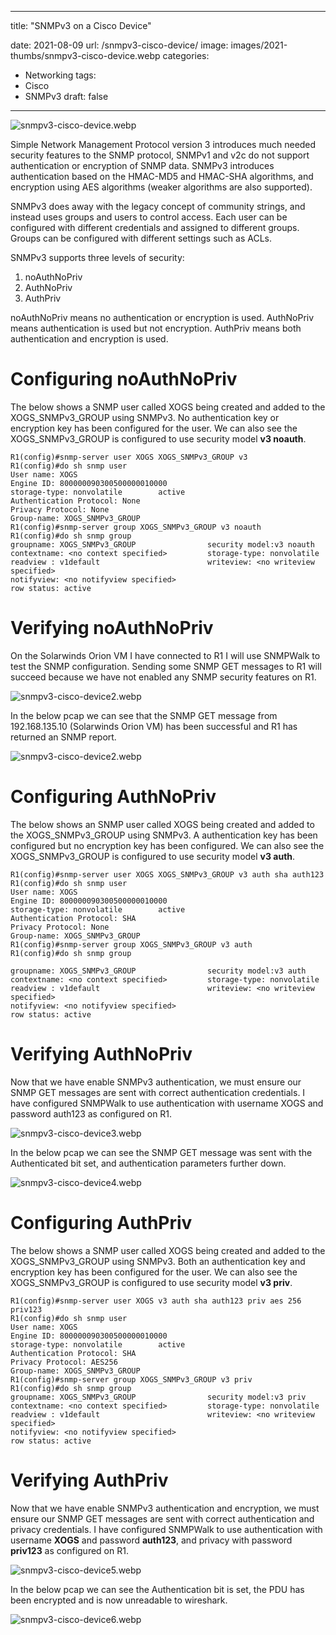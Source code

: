 ---
title: "SNMPv3 on a Cisco Device"

date: 2021-08-09
url: /snmpv3-cisco-device/
image: images/2021-thumbs/snmpv3-cisco-device.webp
categories:
  - Networking
tags:
  - Cisco
  - SNMPv3
draft: false
-----
![snmpv3-cisco-device.webp](/images/2021/snmpv3-cisco-device.webp)

Simple Network Management Protocol version 3 introduces much needed security features to the SNMP protocol, SNMPv1 and v2c do not support authentication or encryption of SNMP data. SNMPv3 introduces authentication based on the HMAC-MD5 and HMAC-SHA algorithms, and encryption using AES algorithms (weaker algorithms are also supported).

SNMPv3 does away with the legacy concept of community strings, and instead uses groups and users to control access. Each user can be configured with different credentials and assigned to different groups. Groups can be configured with different settings such as ACLs.

SNMPv3 supports three levels of security:
1. noAuthNoPriv
2. AuthNoPriv
3. AuthPriv

noAuthNoPriv means no authentication or encryption is used. AuthNoPriv means authentication is used but not encryption. AuthPriv means both authentication and encryption is used.

# Configuring noAuthNoPriv
The below shows a SNMP user called XOGS being created and added to the XOGS_SNMPv3_GROUP using SNMPv3. No authentication key or encryption key has been configured for the user. We can also see the XOGS_SNMPv3_GROUP is configured to use security model **v3 noauth**.

```>:
R1(config)#snmp-server user XOGS XOGS_SNMPv3_GROUP v3
R1(config)#do sh snmp user
User name: XOGS
Engine ID: 800000090300500000010000
storage-type: nonvolatile        active
Authentication Protocol: None
Privacy Protocol: None
Group-name: XOGS_SNMPv3_GROUP
R1(config)#snmp-server group XOGS_SNMPv3_GROUP v3 noauth
R1(config)#do sh snmp group
groupname: XOGS_SNMPv3_GROUP                security model:v3 noauth 
contextname: <no context specified>         storage-type: nonvolatile
readview : v1default                        writeview: <no writeview specified>        
notifyview: <no notifyview specified>       
row status: active
```

# Verifying noAuthNoPriv
On the Solarwinds Orion VM I have connected to R1 I will use SNMPWalk to test the SNMP configuration. Sending some SNMP GET messages to R1 will succeed because we have not enabled any SNMP security features on R1.

![snmpv3-cisco-device2.webp](/images/2021/snmpv3-cisco-device2.webp)

In the below pcap we can see that the SNMP GET message from 192.168.135.10 (Solarwinds Orion VM) has been successful and R1 has returned an SNMP report.

![snmpv3-cisco-device2.webp](/images/2021/snmpv3-cisco-device2.webp)

# Configuring AuthNoPriv
The below shows an SNMP user called XOGS being created and added to the XOGS_SNMPv3_GROUP using SNMPv3. A authentication key has been configured but no encryption key has been configured. We can also see the XOGS_SNMPv3_GROUP is configured to use security model **v3 auth**.

```>:
R1(config)#snmp-server user XOGS XOGS_SNMPv3_GROUP v3 auth sha auth123
R1(config)#do sh snmp user
User name: XOGS
Engine ID: 800000090300500000010000
storage-type: nonvolatile        active
Authentication Protocol: SHA
Privacy Protocol: None
Group-name: XOGS_SNMPv3_GROUP
R1(config)#snmp-server group XOGS_SNMPv3_GROUP v3 auth
R1(config)#do sh snmp group   
                         
groupname: XOGS_SNMPv3_GROUP                security model:v3 auth 
contextname: <no context specified>         storage-type: nonvolatile
readview : v1default                        writeview: <no writeview specified>        
notifyview: <no notifyview specified>       
row status: active
```

# Verifying AuthNoPriv
Now that we have enable SNMPv3 authentication, we must ensure our SNMP GET messages are sent with correct authentication credentials. I have configured SNMPWalk to use authentication with username XOGS and password auth123 as configured on R1.

![snmpv3-cisco-device3.webp](/images/2021/snmpv3-cisco-device3.webp)

In the below pcap we can see the SNMP GET message was sent with the Authenticated bit set, and authentication parameters further down.

![snmpv3-cisco-device4.webp](/images/2021/snmpv3-cisco-device4.webp)

# Configuring AuthPriv
The below shows a SNMP user called XOGS being created and added to the XOGS_SNMPv3_GROUP using SNMPv3. Both an authentication key and encryption key has been configured for the user. We can also see the XOGS_SNMPv3_GROUP is configured to use security model **v3 priv**.

```>:
R1(config)#snmp-server user XOGS v3 auth sha auth123 priv aes 256 priv123
R1(config)#do sh snmp user 
User name: XOGS
Engine ID: 800000090300500000010000
storage-type: nonvolatile        active
Authentication Protocol: SHA
Privacy Protocol: AES256
Group-name: XOGS_SNMPv3_GROUP
R1(config)#snmp-server group XOGS_SNMPv3_GROUP v3 priv 
R1(config)#do sh snmp group
groupname: XOGS_SNMPv3_GROUP                security model:v3 priv 
contextname: <no context specified>         storage-type: nonvolatile
readview : v1default                        writeview: <no writeview specified>        
notifyview: <no notifyview specified>       
row status: active
```

# Verifying AuthPriv
Now that we have enable SNMPv3 authentication and encryption, we must ensure our SNMP GET messages are sent with correct authentication and privacy credentials. I have configured SNMPWalk to use authentication with username **XOGS** and password **auth123**, and privacy with password **priv123** as configured on R1.

![snmpv3-cisco-device5.webp](/images/2021/snmpv3-cisco-device5.webp)

In the below pcap we can see the Authentication bit is set, the PDU has been encrypted and is now unreadable to wireshark.

![snmpv3-cisco-device6.webp](/images/2021/snmpv3-cisco-device6.webp)
